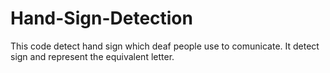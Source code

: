 # Hand-Sign-Detection
This code detect hand sign which deaf people use to comunicate. It detect sign and represent the equivalent letter.
